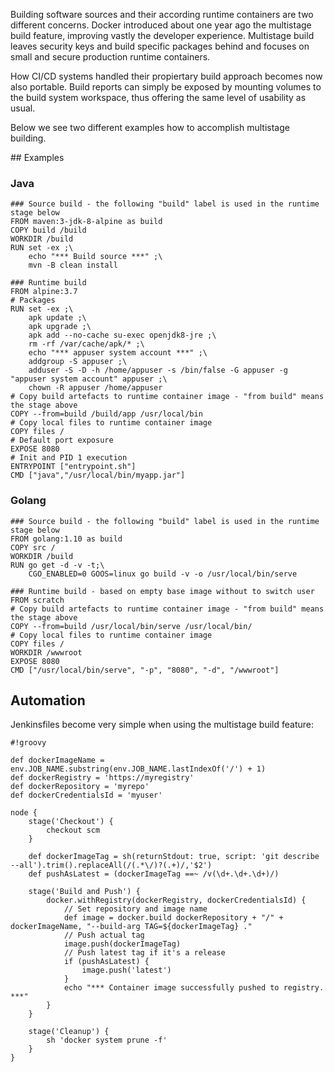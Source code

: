 Building software sources and their according runtime containers are two different concerns. Docker introduced about one year ago the multistage build feature, improving vastly the developer experience. Multistage build leaves security keys and build specific packages behind and focuses on small and secure production runtime containers.

How CI/CD systems handled their propiertary build approach becomes now also portable. Build reports can simply be exposed by mounting volumes to the build system workspace, thus offering the same level of usability as usual.

Below we see two different examples how to accomplish multistage building.

## Examples

### Java
```
### Source build - the following "build" label is used in the runtime stage below
FROM maven:3-jdk-8-alpine as build
COPY build /build
WORKDIR /build
RUN set -ex ;\
    echo "*** Build source ***" ;\
    mvn -B clean install

### Runtime build
FROM alpine:3.7
# Packages
RUN set -ex ;\
    apk update ;\
    apk upgrade ;\
    apk add --no-cache su-exec openjdk8-jre ;\
    rm -rf /var/cache/apk/* ;\
    echo "*** appuser system account ***" ;\
    addgroup -S appuser ;\
    adduser -S -D -h /home/appuser -s /bin/false -G appuser -g "appuser system account" appuser ;\
    chown -R appuser /home/appuser
# Copy build artefacts to runtime container image - "from build" means the stage above
COPY --from=build /build/app /usr/local/bin
# Copy local files to runtime container image
COPY files /
# Default port exposure
EXPOSE 8080
# Init and PID 1 execution
ENTRYPOINT ["entrypoint.sh"]
CMD ["java","/usr/local/bin/myapp.jar"]
```
### Golang
```
### Source build - the following "build" label is used in the runtime stage below
FROM golang:1.10 as build
COPY src /
WORKDIR /build
RUN go get -d -v -t;\
    CGO_ENABLED=0 GOOS=linux go build -v -o /usr/local/bin/serve

### Runtime build - based on empty base image without to switch user
FROM scratch
# Copy build artefacts to runtime container image - "from build" means the stage above
COPY --from=build /usr/local/bin/serve /usr/local/bin/
# Copy local files to runtime container image
COPY files /
WORKDIR /wwwroot
EXPOSE 8080
CMD ["/usr/local/bin/serve", "-p", "8080", "-d", "/wwwroot"]
```
## Automation
Jenkinsfiles become very simple when using the multistage build feature:
```
#!groovy

def dockerImageName = env.JOB_NAME.substring(env.JOB_NAME.lastIndexOf('/') + 1)
def dockerRegistry = 'https://myregistry'
def dockerRepository = 'myrepo'
def dockerCredentialsId = 'myuser'

node {
    stage('Checkout') {
        checkout scm
    }

    def dockerImageTag = sh(returnStdout: true, script: 'git describe --all').trim().replaceAll(/(.*\/)?(.+)/,'$2')
    def pushAsLatest = (dockerImageTag ==~ /v(\d+.\d+.\d+)/)

    stage('Build and Push') {
        docker.withRegistry(dockerRegistry, dockerCredentialsId) {
            // Set repository and image name
            def image = docker.build dockerRepository + "/" + dockerImageName, "--build-arg TAG=${dockerImageTag} ."
            // Push actual tag
            image.push(dockerImageTag)
            // Push latest tag if it's a release
            if (pushAsLatest) {
                image.push('latest')
            }
            echo "*** Container image successfully pushed to registry. ***"
        }
    }

    stage('Cleanup') {
        sh 'docker system prune -f'
    }  
}

```
